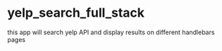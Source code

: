 # yelp_search_full_stack
this app will search yelp API and display results on different handlebars pages
